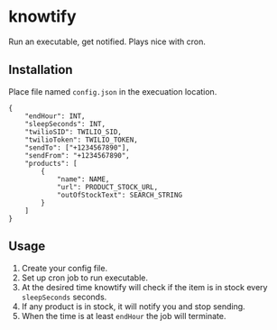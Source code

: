 # knowtify
Run an executable, get notified. Plays nice with cron.

## Installation

Place file named `config.json` in the execuation location.

```
{
	"endHour": INT,
	"sleepSeconds": INT,
	"twilioSID": TWILIO_SID,
	"twilioToken": TWILIO_TOKEN,
	"sendTo": ["+1234567890"],
	"sendFrom": "+1234567890",
	"products": [
		{
			"name": NAME,
			"url": PRODUCT_STOCK_URL,
			"outOfStockText": SEARCH_STRING
		}	
	]
}
```

## Usage

1. Create your config file.
2. Set up cron job to run executable.
3. At the desired time knowtify will check if the item is in stock every `sleepSeconds` seconds.
4. If any product is in stock, it will notify you and stop sending.
5. When the time is at least `endHour` the job will terminate.
